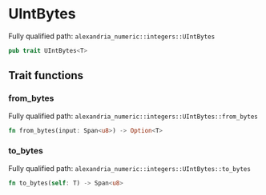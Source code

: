 # UIntBytes

Fully qualified path: `alexandria_numeric::integers::UIntBytes`

```rust
pub trait UIntBytes<T>
```

## Trait functions

### from_bytes

Fully qualified path: `alexandria_numeric::integers::UIntBytes::from_bytes`

```rust
fn from_bytes(input: Span<u8>) -> Option<T>
```

### to_bytes

Fully qualified path: `alexandria_numeric::integers::UIntBytes::to_bytes`

```rust
fn to_bytes(self: T) -> Span<u8>
```

